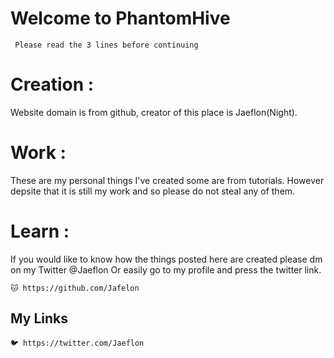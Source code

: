 
<h1> Welcome to PhantomHive </h1>


``` Please read the 3 lines before continuing```



# Creation : 
Website domain is from github, creator of this place is Jaeflon(Night). 
# Work :
These are my personal things I've created some are from tutorials. However depsite that it is still my work and so please do not steal any of them. 
# Learn :
If you would like to know how the things posted here are created please dm on my Twitter @Jaeflon Or easily go to my profile and press the twitter link. 





``` 🐱 https://github.com/Jafelon ```


 <h2>My Links</h2>


``` 🐦 https://twitter.com/Jaeflon ```














